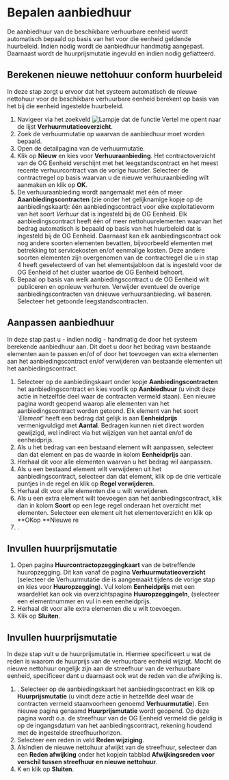 # Bepalen aanbiedhuur

De aanbiedhuur van de beschikbare verhuurbare eenheid wordt automatisch bepaald op basis van het voor die eenheid geldende huurbeleid. Indien nodig wordt de aanbiedhuur handmatig aangepast. Daarnaast wordt de huurprijsmutatie ingevuld en indien nodig gefiatteerd. 

## Berekenen nieuwe nettohuur conform huurbeleid 

In deze stap zorgt u ervoor dat het systeem automatisch de nieuwe nettohuur voor de beschikbare verhuurbare eenheid berekent op basis van het bij die eenheid ingestelde huurbeleid.

 1. Navigeer via het zoekveld ![Lampje dat de functie Vertel me opent](https://docs.microsoft.com/nl-NL/dynamics365/business-central/media/ui-search/search_small.png "Vertel me wat u wilt doen") naar de lijst **Verhuurmutatieoverzicht**.
 2. Zoek de verhuurmutatie op waarvan de aanbiedhuur moet worden bepaald.
 3. Open de detailpagina van de verhuurmutatie.
 4. Klik op **Nieuw** en kies voor **Verhuuraanbieding**. Het contractoverzicht van de OG Eenheid verschijnt met het leegstandscontract en het meest recente verhuurcontract van de vorige huurder. Selecteer de contractregel op basis waarvan  u de nieuwe verhuuraanbieding wilt aanmaken en klik op **OK**. 
 5. De verhuuraanbieding wordt aangemaakt met één of meer **Aaanbiedingscontracten** (zie onder het gelijknamige kopje op de aanbiedingskaart): één aanbiedingscontract voor elke exploitatievorm van het soort *Verhuur* dat is ingesteld bij de OG Eenheid. Elk aanbiedingscontract heeft één of meer nettohuurelementen waarvan het bedrag automatisch is bepaald op basis van het huurbeleid dat is ingesteld bij de OG Eenheid. Daarnaast kan elk aanbiedingscontract ook nog andere soorten elementen bevatten, bijvoorbeeld elementen met betrekking tot servicekosten en/of eenmalige kosten. Deze andere soorten elementen zijn overgenomen van de contractregel die u in stap 4 heeft geselecteerd of van het elementsjabloon dat is ingesteld voor de OG Eenheid of het cluster waartoe de OG Eenheid behoort.  
 6. Bepaal op basis van welk aanbiedingscontract u de OG Eenheid wilt publiceren en opnieuw verhuren. Verwijder eventueel de overige aanbiedingscontracten van dnieuwe verhuuraanbieding. wil baseren. Selecteer het getoonde leegstandscontracten. 


## Aanpassen aanbiedhuur

In deze stap past u - indien nodig - handmatig de door het systeem berekende aanbiedhuur aan. Dit doet u door het bedrag vavn bestaande elementen aan te passen en/of of door het toevoegen van extra elementen aan het aanbiedingscontract en/of verwijderen van bestaande elementen uit het aanbiedingscontract. 

 1. Selecteer op de aanbiedingskaart onder kopje **Aanbiedingscontracten** het aanbiedingscontract en kies voorlik op **Aanbiedhuur** (u vindt deze actie in hetzelfde deel waar de contracten vermeld staan). Een nieuwe pagina wordt geopend waarop alle elementen van het aanbiedingscontract worden getoond. Elk element van het soort '*Element'* heeft een bedrag dat gelijk is aan **Eenheidprijs** vermenigvuldigd met **Aantal**. Bedragen kunnen niet direct worden gewijzigd, wel indirect via het wijzigen van het aantal en/of de eenheidprijs. 
 2. Als u het bedrag van een bestaand element wilt aanpassen, selecteer dan dat element en pas de waarde in kolom **Eenheidprijs** aan. 
3. Herhaal dit voor alle elementen waarvan u het bedrag wil aanpassen. 
 34. Als u een bestaand element wilt verwijderen uit het aanbiedingscontract, selecteer dan dat element, klik op de drie verticale puntjes in de regel en klik op **Regel verwijderen**. 
5. Herhaal  dit voor alle elementen die u wilt verwijderen. 
 46. Als u een extra element wilt toevoegen aan het aanbiedingscontract, klik dan in kolom **Soort** op een lege regel onderaan het overzicht met elementen. Selecteer een element uit het elementoverzicht en klik op **OKop **Nieuwe re
1. .

## Invullen huurprijsmutatie

1. Open pagina **Huurcontractopzeggingkaart** van de betreffende huuropzegging. Dit kan vanaf de pagina **Verhuurmutatieoverzicht** (selecteer de Verhuurmutatie die is aangemaakt tijdens de vorige stap en kies voor **Huuropzegging**).  Vul kolom **Eenheidprijs** met een waardeHet kan ook via overzichtspagina **Huuropzeggingeln**, (selecteer een elementnummer en vul in een eenheidprijs. 
7. Herhaal dit voor alle extra elementen die u wilt toevoegen. 
8. Klik op **Sluiten**. 

## Invullen huurprijsmutatie

In deze stap vult u de huurprijsmutatie in. Hiermee specificeert u wat de reden is waarom de huurprijs van de verhuurbare eenheid wijzigt. Mocht de nieuwe nettohuur ongelijk zijn aan de streefhuur van de verhuurbare eenheid, specificeer dant u daarnaast ook wat de reden van die afwijking is. 

1. . Selecteer op de aanbiedingskaart het aanbiedingscontract en klik op **Huurprijsmutatie** (u vindt deze actie in hetzelfde deel waar de contracten vermeld staanvoorheen genoemd **Verhuurmutatie**). Een nieuwe pagina genaamd **Huurprijsmutatie** wordt geopend. Op deze pagina wordt o.a. de streefhuur van de OG Eenheid vermeld die geldig is op de ingangsdatum van het aanbiedingscontract, rekening houdend met de ingestelde streefhuurhorizon. 
2. Selecteer een reden in veld **Reden wijziging**. 
3. AlsIndien de nieuwe nettohuur afwijkt van de streefhuur, selecteer dan  een **Reden afwijking** onder het kopjein tabblad **Afwijkingsreden voor verschil tussen streefhuur en nieuwe nettohuur**.
4. K en klik op **Sluiten**. 

<!--stackedit_data:
eyJoaXN0b3J5IjpbLTEyNDQ4MDg4OTMsLTIxMTc5MDk0OTMsMT
Q2NTc3Mzg3MSw5OTUyNTA5NTQsNDM5NjY5ODE4LDg2NTQ3NTc3
MywtNzY1NDAxMzgyXX0=
-->